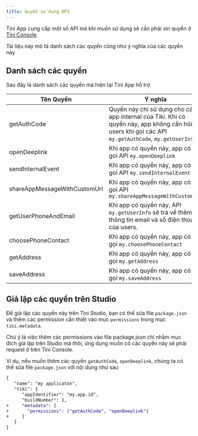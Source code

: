 ```yaml
---
title: Quyền sử dụng API
---
```


Tini App cung cấp một số API mà khi muốn sử dụng sẽ cần phải xin quyền ở [Tini Console](https://developer.tiki.vn/apps).

Tài liệu này mô tả danh sách các quyền cũng như ý nghĩa của các quyền này

## Danh sách các quyền

Sau đây là danh sách các quyền mà hiện tại Tini App hỗ trợ

| Tên Quyền                    | Ý nghĩa                                                                                                                                               |
| ---------------------------- | ----------------------------------------------------------------------------------------------------------------------------------------------------- |
| getAuthCode                  | Quyền này chỉ sử dụng cho các app internal của Tiki. Khi có quyền này, app không cần hỏi lại users khi gọi các API `my.getAuthCode`, `my.getUserInfo` |
| openDeeplink                 | Khi app có quyền này, app có thể goi API `my.openDeeplink`                                                                                            |
| sendInternalEvent            | Khi app có quyền này, app có thể goi API `my.sendInternalEvent`                                                                                       |
| shareAppMessageWithCustomUrl | Khi app có quyền này, app có thể goi API `my.shareAppMessageWithCustomUrl`                                                                            |
| getUserPhoneAndEmail         | Khi app có quyền này, API `my.getUserInfo` sẽ trả về thêm thông tin email và số điện thoại của users.                                                 |
| choosePhoneContact           | Khi app có quyền này, app có thể gọi `my.choosePhoneContact`                                                                                          |
| getAddress                   | Khi app có quyền này, app có thể gọi `my.getAddress`                                                                                                  |
| saveAddress                  | Khi app có quyền này, app có thể gọi `my.saveAddress`                                                                                                 |

## Giả lập các quyền trên Studio

Để giả lập các quyền này trên Tini Studio, bạn có thể sửa file `package.json` và thêm các permission cần thiết vào mục `permissions` trong mục `tiki.metadata`.

Chú ý là việc thêm các permissions vào file package.json chỉ nhằm mục đích giả lập trên Studio mà thôi, ứng dụng muốn có các quyền này sẽ phải request ở trên Tini Console.

Ví dụ, nếu muốn thêm các quyền `getAuthCode`, `openDeeplink`, chúng ta có thể sửa file `package.json` với nội dung như sau

```diff
{
   "name": "my applicaton",
   "tiki": {
      "appIdentifier": "my.app.id",
      "buildNumber": 1,
+     "metadata": {
+       "permissions": ["getAuthCode", "openDeeplink"]
+     }
   }
}
```
